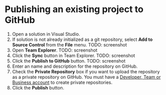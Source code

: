 # Publishing an existing project to GitHub

1. Open a solution in Visual Studio.
2. If solution is not already initialized as a git repository, select **Add to Source Control** from the **File** menu. TODO: screenshot
3. Open **Team Explorer**. TODO: screenshot
4. Click the **Sync** button in Team Explorer. TODO: screenshot
5. Click the **Publish to GitHub** button. TODO: screenshot
6. Enter an name and description for the repository on GitHub.
7. Check the **Private Repository** box if you want to upload the repository as a private repository on GitHub. You must have a [Developer, Team or Business account](https://github.com/pricing) to create private repositories.
8. Click the **Publish** button.

